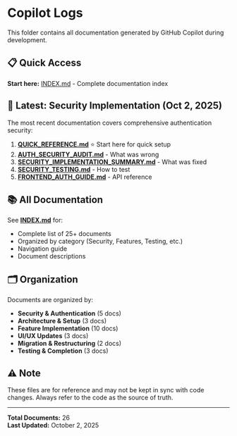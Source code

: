 # Copilot Logs

This folder contains all documentation generated by GitHub Copilot during development.

## 📋 Quick Access

**Start here:** [INDEX.md](./INDEX.md) - Complete documentation index

## 🔐 Latest: Security Implementation (Oct 2, 2025)

The most recent documentation covers comprehensive authentication security:

1. **[QUICK_REFERENCE.md](./QUICK_REFERENCE.md)** ⭐ Start here for quick setup
2. **[AUTH_SECURITY_AUDIT.md](./AUTH_SECURITY_AUDIT.md)** - What was wrong
3. **[SECURITY_IMPLEMENTATION_SUMMARY.md](./SECURITY_IMPLEMENTATION_SUMMARY.md)** - What was fixed
4. **[SECURITY_TESTING.md](./SECURITY_TESTING.md)** - How to test
5. **[FRONTEND_AUTH_GUIDE.md](./FRONTEND_AUTH_GUIDE.md)** - API reference

## 📚 All Documentation

See **[INDEX.md](./INDEX.md)** for:

- Complete list of 25+ documents
- Organized by category (Security, Features, Testing, etc.)
- Navigation guide
- Document descriptions

## 🗂️ Organization

Documents are organized by:

- **Security & Authentication** (5 docs)
- **Architecture & Setup** (3 docs)
- **Feature Implementation** (10 docs)
- **UI/UX Updates** (3 docs)
- **Migration & Restructuring** (2 docs)
- **Testing & Completion** (3 docs)

## ⚠️ Note

These files are for reference and may not be kept in sync with code changes. Always refer to the code as the source of truth.

---

**Total Documents:** 26  
**Last Updated:** October 2, 2025
